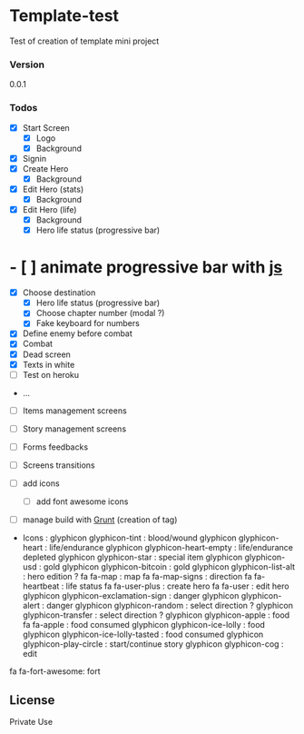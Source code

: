 # Template-test
Test of creation of template mini project

### Version
0.0.1

### Todos

 - [x] Start Screen
   - [x] Logo
   - [x] Background
 - [x] Signin 
 - [x] Create Hero
   - [x] Background
 - [x] Edit Hero (stats)
   - [x] Background
 - [x] Edit Hero (life)
   - [x] Background
   - [x] Hero life status (progressive bar)
#   - [ ] animate progressive bar with [js][progressive-bar-animation]
 - [x] Choose destination
   - [x] Hero life status (progressive bar)
   - [x] Choose chapter number (modal ?)
   - [x] Fake keyboard for numbers 
 - [x] Define enemy before combat 
 - [x] Combat
 - [x] Dead screen
 - [x] Texts in white
 - [ ] Test on heroku
 - ...
 - [ ] Items management screens
 - [ ] Story management screens
 - [ ] Forms feedbacks
 - [ ] Screens transitions
 - [ ] add icons
   - [ ] add font awesome icons
 - [ ] manage build with [Grunt][grunt] (creation of tag)
 
 
 - Icons : 
 glyphicon glyphicon-tint : blood/wound
 glyphicon glyphicon-heart : life/endurance
 glyphicon glyphicon-heart-empty : life/endurance depleted
 glyphicon glyphicon-star : special item
 glyphicon glyphicon-usd : gold
 glyphicon glyphicon-bitcoin : gold
 glyphicon glyphicon-list-alt : hero edition ?
 fa fa-map : map
 fa fa-map-signs : direction
 fa fa-heartbeat : life status
 fa fa-user-plus : create hero
 fa fa-user : edit hero
 glyphicon glyphicon-exclamation-sign : danger
 glyphicon glyphicon-alert : danger
 glyphicon glyphicon-random : select direction ?
 glyphicon glyphicon-transfer : select direction ?
 glyphicon glyphicon-apple : food
 fa fa-apple : food consumed
 glyphicon glyphicon-ice-lolly : food
 glyphicon glyphicon-ice-lolly-tasted : food consumed
 glyphicon glyphicon-play-circle : start/continue story
 glyphicon glyphicon-cog : edit


 
 fa fa-fort-awesome: fort


License
----

Private Use

[//]: # (These are reference links used in the body of this note and get stripped out when the markdown processor does its job. There is no need to format nicely because it shouldn't be seen. Thanks SO - http://stackoverflow.com/questions/4823468/store-comments-in-markdown-syntax)

   [grunt]: <http://gruntjs.com/>
   [progressive-bar-animation]: <http://kimmobrunfeldt.github.io/progressbar.js/#example-custom-animation>

